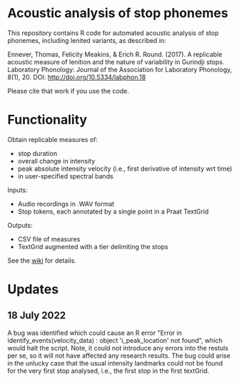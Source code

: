 # Acoustic analysis of stop phonemes

This repository contains R code for automated acoustic analysis of stop phonemes, including lenited variants, as described in:

Ennever, Thomas, Felicity Meakins, & Erich R. Round. (2017). A replicable acoustic measure of lenition and the nature of variability in Gurindji stops. Laboratory Phonology: Journal of the Association for Laboratory Phonology, 8(1), 20. DOI: http://doi.org/10.5334/labphon.18

Please cite that work if you use the code.

# Functionality

Obtain replicable measures of:
- stop duration
- overall change in intensity
- peak absolute intensity velocity (i.e., first derivative of intensity wrt time)
- in user-specified spectral bands

Inputs:
- Audio recordings in .WAV format
- Stop tokens, each annotated by a single point in a Praat TextGrid

Outputs:
- CSV file of measures
- TextGrid augmented with a tier delimiting the stops

See the [wiki](https://github.com/erichround/stop_lenition/wiki) for details.

# Updates

## 18 July 2022

A bug was identified which could cause an R error "Error in identify_events(velocity_data) : object 'i_peak_location' not found", which would halt the script. Note, it could not introduce any errors into the restuls per se, so it will not have affected any research results. The bug could arise in the unlucky case that the usual intensity landmarks could not be found for the very first stop analysed, i.e., the first stop in the first textGrid.
